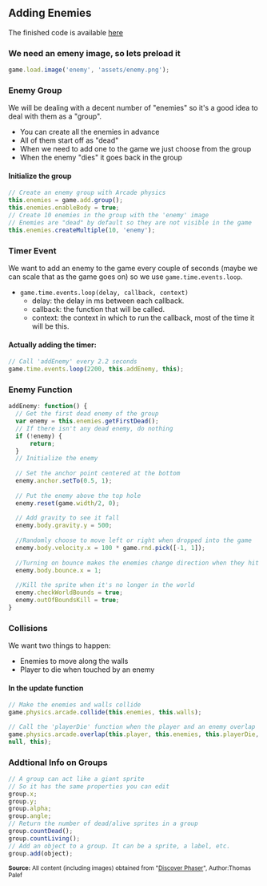 ## Adding Enemies

The finished code is available [here](https://github.com/rugbyprof/Mwsu-Mobile-Gaming/tree/master/Example_code/Program_1_Starter)

### We need an emeny image, so lets preload it

```js
game.load.image('enemy', 'assets/enemy.png');
```

### Enemy Group

We will be dealing with a decent number of "enemies" so it's a good idea to deal with them as a "group".
- You can create all the enemies in advance
- All of them start off as "dead"
- When we need to add one to the game we just choose from the group
- When the enemy "dies" it goes back in the group

#### Initialize the group
```js
// Create an enemy group with Arcade physics
this.enemies = game.add.group();
this.enemies.enableBody = true;
// Create 10 enemies in the group with the 'enemy' image
// Enemies are "dead" by default so they are not visible in the game
this.enemies.createMultiple(10, 'enemy');
```

### Timer Event

We want to add an enemy to the game every couple of seconds (maybe we can scale that as the game goes on) so we use `game.time.events.loop`.

- `game.time.events.loop(delay, callback, context)`
    - delay: the delay in ms between each callback.
    - callback: the function that will be called.
    - context: the context in which to run the callback, most of the time it will be this.

#### Actually adding the timer:
```js
// Call 'addEnemy' every 2.2 seconds
game.time.events.loop(2200, this.addEnemy, this);
```

### Enemy Function

```js
addEnemy: function() {
  // Get the first dead enemy of the group
  var enemy = this.enemies.getFirstDead();
  // If there isn't any dead enemy, do nothing
  if (!enemy) {
      return;
  }
  // Initialize the enemy
  
  // Set the anchor point centered at the bottom
  enemy.anchor.setTo(0.5, 1);
  
  // Put the enemy above the top hole
  enemy.reset(game.width/2, 0);
  
  // Add gravity to see it fall
  enemy.body.gravity.y = 500;
  
  //Randomly choose to move left or right when dropped into the game
  enemy.body.velocity.x = 100 * game.rnd.pick([-1, 1]);
  
  //Turning on bounce makes the enemies change direction when they hit a wall
  enemy.body.bounce.x = 1;
  
  //Kill the sprite when it's no longer in the world
  enemy.checkWorldBounds = true;
  enemy.outOfBoundsKill = true;
}
```

### Collisions

We want two things to happen:
- Enemies to move along the walls
- Player to die when touched by an enemy

#### In the update function
```js
// Make the enemies and walls collide
game.physics.arcade.collide(this.enemies, this.walls);

// Call the 'playerDie' function when the player and an enemy overlap
game.physics.arcade.overlap(this.player, this.enemies, this.playerDie,
null, this);
```

### Addtional Info on Groups

```js
// A group can act like a giant sprite
// So it has the same properties you can edit
group.x;
group.y;
group.alpha;
group.angle;
// Return the number of dead/alive sprites in a group
group.countDead();
group.countLiving();
// Add an object to a group. It can be a sprite, a label, etc.
group.add(object);
```
<sub>**Source:** All content (including images) obtained from "[Discover Phaser](https://www.discoverphaser.com/)", Author:Thomas Palef</sub>
